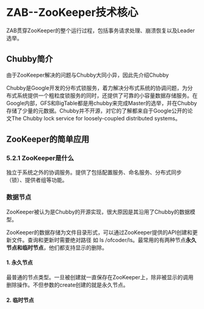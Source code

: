 # ZAB--ZooKeeper技术核心

ZAB贯穿ZooKeeper的整个运行过程，包括事务请求处理、崩溃恢复以及Leader选举。

## Chubby简介

由于ZooKeeper解决的问题与Chubby大同小异，因此先介绍Chubby

Chubby是Google开发的分布式锁服务，着力解决分布式系统的协调问题，为分布式系统提供一个粗粒度锁服务的同时，还提供了可靠的小容量数据存储服务。在Google内部，GFS和BigTable都是用chubby来完成Master的选举，并在Chubby存储了少量的元数据。Chubby并不开源，对它的了解都来自于Google公开的论文The Chubby lock service for loosely-coupled distributed systems。



## ZooKeeper的简单应用

### 5.2.1 ZooKeeper是什么

独立于系统之外的协调服务。提供了包括配置服务、命名服务、分布式同步（锁）、提供者组等功能。

### 数据节点

ZooKeeper被认为是Chubby的开源实现，很大原因是其沿用了Chubby的数据模型。

ZooKeeper的数据存储为文件目录形式，可以通过ZooKeeper提供的API创建和更新文件。查询和更新时需要绝对路径 如 ls /ofcoder/ls。最常用的有两种节点**永久节点和临时节点**，他们都支持显示的删除。

#### 1. 永久节点

最普通的节点类型。一旦被创建就一直保存在ZooKeeper上，除非被显示的调用删除操作。不但参数的create创建的就是永久节点。

#### 2. 临时节点
